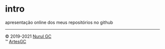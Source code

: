 # intro

apresentação online dos meus repositórios no github

---

&copy; 2019-2021 [Nurul GC](mailto:nuruldecarvalho@gmail.com) \
&trade; [ArtesGC](https://artesgc.home.blog)
